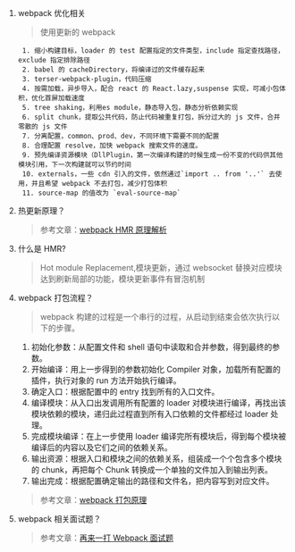 1.  webpack 优化相关

    > 使用更新的 webpack

         1. 缩小构建目标，loader 的 test 配置指定的文件类型，include 指定查找路径，exclude 指定排除路径
         2. babel 的 cacheDirectory，将编译过的文件缓存起来
         3. terser-webpack-plugin，代码压缩
         4. 按需加载，异步导入，配合 react 的 React.lazy,suspense 实现，可减小包体积，优化首屏加载速度
         5. tree shaking，利用es module，静态导入包，静态分析依赖实现
         6. split chunk，提取公共代码，防止代码被重复打包，拆分过大的 js 文件，合并零散的 js 文件
         7. 分离配置，common、prod、dev，不同环境下需要不同的配置
         8. 合理配置 resolve，加快 webpack 搜索文件的速度。
         9. 预先编译资源模块（DllPlugin，第一次编译构建的时候生成一份不变的代码供其他模块引用，下一次构建就可以节约时间
         10. externals，一些 cdn 引入的文件，依然通过`import .. from '..'` 去使用，并且希望 webpack 不去打包，减少打包体积
         11. source-map 的值改为 `eval-source-map`

2.  热更新原理？

    > 参考文章：[webpack HMR 原理解析](https://zhuanlan.zhihu.com/p/30669007)

3.  什么是 HMR?

    > Hot module Replacement,模块更新，通过 websocket 替换对应模块达到刷新局部的功能，模块更新事件有冒泡机制

4.  webpack 打包流程？

    > webpack 构建的过程是一个串行的过程，从启动到结束会依次执行以下的步骤。

    1. 初始化参数：从配置文件和 shell 语句中读取和合并参数，得到最终的参数。
    2. 开始编译：用上一步得到的参数初始化 Compiler 对象，加载所有配置的插件，执行对象的 run 方法开始执行编译。
    3. 确定入口：根据配置中的 entry 找到所有的入口文件。
    4. 编译模块：从入口出发调用所有配置的 loader 对模块进行编译，再找出该模块依赖的模块，递归此过程直到所有入口依赖的文件都经过 loader 处理。
    5. 完成模块编译：在上一步使用 loader 编译完所有模块后，得到每个模块被编译后的内容以及它们之间的依赖关系。
    6. 输出资源：根据入口和模块之间的依赖关系，组装成一个个包含多个模块的 chunk，再把每个 Chunk 转换成一个单独的文件加入到输出列表。
    7. 输出完成：根据配置确定输出的路径和文件名，把内容写到对应文件。

    > 参考文章：[webpack 打包原理](https://segmentfault.com/a/1190000021494964)

5.  webpack 相关面试题？

    > 参考文章：[再来一打 Webpack 面试题](https://juejin.cn/post/6844904094281236487)
